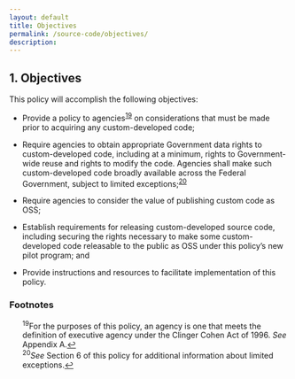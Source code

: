 ```yaml
---
layout: default
title: Objectives
permalink: /source-code/objectives/
description: 
---
```


## 1. Objectives

This policy will accomplish the following objectives:

* Provide a policy to agencies<sup id="fnr19"><a href="#fn19">19</a></sup> on considerations that must be made prior to acquiring any custom-developed code;

* Require agencies to obtain appropriate Government data rights to custom-developed code, including at a minimum, rights to Government-wide reuse and rights to modify the code. Agencies shall make such custom-developed code broadly available across the Federal Government, subject to limited exceptions;<sup id="fnr20"><a href="#fn20">20</a></sup> 

* Require agencies to consider the value of publishing custom code as OSS; 

* Establish requirements for releasing custom-developed source code, including securing the rights necessary to make some custom-developed code releasable to the public as OSS under this policy’s new pilot program; and

* Provide instructions and resources to facilitate implementation of this policy.


### Footnotes

<ul style="list-style-type:none">

<li id="fn19"><sup>19</sup>For the purposes of this policy, an agency is one that meets the definition of executive agency under the Clinger Cohen Act of 1996. <em>See</em> Appendix A.<a href="#fnr19">&#8617;</a></li>
<li id="fn20"><sup>20</sup><em>See</em> Section 6 of this policy for additional information about limited exceptions.<a href="#fnr20">&#8617;</a></li>

</ul>
